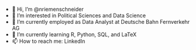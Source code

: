 - 👋 Hi, I’m @nriemenschneider
- 👀 I’m interested in Political Sciences and Data Science
- 🚂 I’m currently employed as Data Analyst at Deutsche Bahn Fernverkehr AG
- 🌱 I’m currently learning R, Python, SQL, and LaTeX
- 📫 How to reach me: LinkedIn

<!---
nriemenschneider/nriemenschneider is a ✨ special ✨ repository because its `README.md` (this file) appears on your GitHub profile.
You can click the Preview link to take a look at your changes.

- 💞️ I’m looking to collaborate
--->
